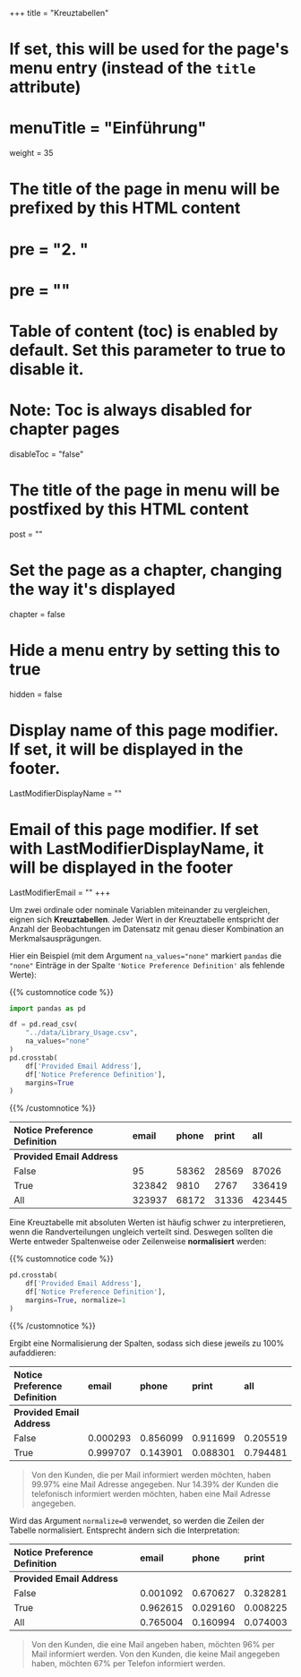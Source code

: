 +++
title = "Kreuztabellen"
# If set, this will be used for the page's menu entry (instead of the `title` attribute)
# menuTitle = "Einführung"
weight = 35
# The title of the page in menu will be prefixed by this HTML content
# pre = "<b>2. </b>"
# pre = "<i class='fab fa-github'></i>"
# Table of content (toc) is enabled by default. Set this parameter to true to disable it.
# Note: Toc is always disabled for chapter pages
disableToc = "false"

# The title of the page in menu will be postfixed by this HTML content
post = ""
# Set the page as a chapter, changing the way it's displayed
chapter = false
# Hide a menu entry by setting this to true
hidden = false
# Display name of this page modifier. If set, it will be displayed in the footer.
LastModifierDisplayName = ""
# Email of this page modifier. If set with LastModifierDisplayName, it will be displayed in the footer
LastModifierEmail = ""
+++

Um zwei ordinale oder nominale Variablen miteinander zu vergleichen, eignen sich **Kreuztabellen**. Jeder Wert in der Kreuztabelle entspricht der Anzahl der Beobachtungen im Datensatz mit genau dieser Kombination an Merkmalsausprägungen.

Hier ein Beispiel (mit dem Argument `na_values="none"` markiert `pandas` die `"none"` Einträge in der Spalte `'Notice Preference Definition'` als fehlende Werte):

{{% customnotice code %}}
```python
import pandas as pd

df = pd.read_csv(
    "../data/Library_Usage.csv", 
    na_values="none"
)
pd.crosstab(
    df['Provided Email Address'],
    df['Notice Preference Definition'],
    margins=True
)
```
{{% /customnotice %}}



Notice Preference Definition	| email 	| phone 	| print | all
:--- | :--- | :--- | :--- | :---
**Provided Email Address** | | | |
False 	|95 |	58362 |	 28569| 87026
True 	|323842 |	9810  	|2767 | 336419
All  | 323937 |	68172 	| 31336 	|423445

Eine Kreuztabelle mit absoluten Werten ist häufig schwer zu interpretieren, wenn die Randverteilungen ungleich verteilt sind. Deswegen sollten die Werte entweder Spaltenweise oder Zeilenweise **normalisiert** werden:

{{% customnotice code %}}
```python
pd.crosstab(
    df['Provided Email Address'],
    df['Notice Preference Definition'],
    margins=True, normalize=1
)
```
{{% /customnotice %}}

Ergibt eine Normalisierung der Spalten, sodass sich diese jeweils zu 100% aufaddieren:

Notice Preference Definition	| email 	| phone 	| print |	all
:--- | :--- | :--- | :--- | :---
**Provided Email Address** | | | |			
False 	|0.000293 	|0.856099 |	0.911699 |	0.205519
True 	|0.999707 	|0.143901 	|0.088301 	|0.794481

> Von den Kunden, die per Mail informiert werden möchten, haben 99.97% eine Mail Adresse angegeben. Nur 14.39% der Kunden die telefonisch informiert werden möchten, haben eine Mail Adresse angegeben. 

Wird das Argument `normalize=0` verwendet, so werden die Zeilen der Tabelle normalisiert. Entsprecht ändern sich die Interpretation:

Notice Preference Definition |	email |	phone |	print
:--- | :--- | :--- | :--- 
**Provided Email Address** | | | | 			
False 	|0.001092 	|0.670627 	|0.328281
True 	|0.962615 	|0.029160 	|0.008225
All 	|0.765004 	|0.160994 	|0.074003

> Von den Kunden, die eine Mail angeben haben, möchten 96% per Mail informiert werden. Von den Kunden, die keine Mail angegeben haben, möchten 67% per Telefon informiert werden.
